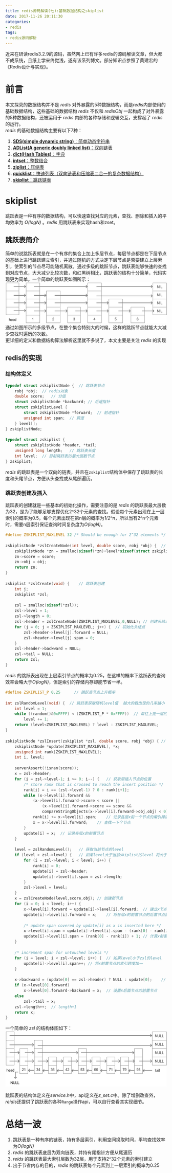 ```yaml
---
title: redis源码解读(七):基础数据结构之skiplist
date: 2017-11-26 20:11:30
categories: 
- redis
tags: 
- redis源码解析
---
```


近来在研读redis3.2.9的源码，虽然网上已有许多redis的源码解读文章，但大都不成系统，且纸上学来终觉浅，遂有该系列博文。部分知识点参照了黄建宏的《Redis设计与实现》。

# 前言
本文探究的数据结构并不是 *redis* 对外暴露的5种数据结构，而是*redis*内部使用的基础数据结构，这些基础的数据结构 *redis* 不仅和 *redisObj* 一起构成了对外暴露的5种数据结构，还被运用于 *redis* 内部的各种存储和逻辑交互，支撑起了 *redis* 的运行。  
*redis* 的基础数据结构主要有以下7种：  

1. [**SDS(simple dynamic string)**：简单动态字符串](/redis/2017/11/14/redisSourceSds#sds)
2. [**ADList(A generic doubly linked list)**：双向链表](/redis/2017/11/16/redisSourceAdlist#adlist)
3. [**dict(Hash Tables)**：字典](/redis/2017/11/18/redisSourceDict#dict)
4. [**intset**：整数结合](/redis/2017/11/19/redisSourceIntset#intset)
5. [**ziplist**：压缩表](/redis/2017/11/24/redisSourceZiplist#ziplist)
6. [**quicklist**：快速列表（双向链表和压缩表二合一的复杂数据结构）](/redis/2017/11/25/redisSourceQuicklist#quicklist)
7. [**skiplist**：跳跃链表](#skiplist)


# skiplist
跳跃表是一种有序的数据结构，可以快速查找对应的元素，查找、删除和插入的平均效率为 *O(logN)* 。*redis* 用跳跃表来实现hash和zset。

## 跳跃表简介
简单的说跳跃表就是在一个有序的集合上加上多层节点，每层节点都是在下层节点的基础上进行跳跃建立索引，并通过随机的方式决定下层节点是否要建立上层索引，使索引的节点尽可能随机离散。通过多级的跳跃节点，跳跃表能够快速的查找到对应节点，大大减少比较次数，和红黑树相比，跳跃表的结构十分简单，代码实现更为简单。一个简单的跳跃表如图所示：
![skiplist](/images/skiplist.png)
通过如图所示的多级节点，在整个集合特别大的时候，这样的跳跃节点就能大大减少查找时遍历的次数。  
更详细的定义和数据结构算法解析这里就不多说了，本文主要是关注 *redis* 的实现

## redis的实现

### 结构体定义

```c
typedef struct zskiplistNode {  // 跳跃表节点
    robj *obj;  // redis对象
    double score;   // 分值
    struct zskiplistNode *backward; // 后退指针
    struct zskiplistLevel {
        struct zskiplistNode *forward;  // 前进指针
        unsigned int span;  // 跨度
    } level[];
} zskiplistNode;

typedef struct zskiplist {
    struct zskiplistNode *header, *tail;
    unsigned long length;   // 跳跃表长度
    int level;  // 目前跳跃表的最大层数节点
} zskiplist;
```
*redis* 的跳跃表是一个双向的链表，并且在`zskiplist`结构体中保存了跳跃表的长度和头尾节点，方便从头查找或从尾部遍历。

### 跳跃表创建及插入
跳跃表的创建就是一些基本的初始化操作，需要注意的是 *redis* 的跳跃表最大层数为32，是为了能够足够支撑优化2^32个元素的查找。假设每个元素出现在上一层索引的概率为0.5，每个元素出现在第n层的概率为*1/2^n*，所以当有2^n个元素时，需要n层索引保证查询时间复杂度为*O(logN)*。

```c
#define ZSKIPLIST_MAXLEVEL 32 /* Should be enough for 2^32 elements */  // 跳跃表最大层数

zskiplistNode *zslCreateNode(int level, double score, robj *obj) {  // 跳跃表节点创建
    zskiplistNode *zn = zmalloc(sizeof(*zn)+level*sizeof(struct zskiplistLevel));
    zn->score = score;
    zn->obj = obj;
    return zn;
}

zskiplist *zslCreate(void) {    // 跳跃表创建
    int j;
    zskiplist *zsl;

    zsl = zmalloc(sizeof(*zsl));
    zsl->level = 1;
    zsl->length = 0;
    zsl->header = zslCreateNode(ZSKIPLIST_MAXLEVEL,0,NULL); // 创建头结点
    for (j = 0; j < ZSKIPLIST_MAXLEVEL; j++) {  // 初始化头结点
        zsl->header->level[j].forward = NULL;
        zsl->header->level[j].span = 0;
    }
    zsl->header->backward = NULL;
    zsl->tail = NULL;
    return zsl;
}
```  

*redis* 的跳跃表出现在上层索引节点的概率为0.25，在这样的概率下跳跃表的查询效率会略大于*O(logN)*，但是索引的存储内存却能节省一半。

```c
#define ZSKIPLIST_P 0.25      // 跳跃表节点上升概率

int zslRandomLevel(void) {  // 跳跃表获取随机level值  越大的数出现的几率越小
    int level = 1;
    while ((random()&0xFFFF) < (ZSKIPLIST_P * 0xFFFF))  // 每往上提一层的概率为4分之一
        level += 1;
    return (level<ZSKIPLIST_MAXLEVEL) ? level : ZSKIPLIST_MAXLEVEL;
}

zskiplistNode *zslInsert(zskiplist *zsl, double score, robj *obj) { // 跳跃表zset节点插入
    zskiplistNode *update[ZSKIPLIST_MAXLEVEL], *x;
    unsigned int rank[ZSKIPLIST_MAXLEVEL];
    int i, level;

    serverAssert(!isnan(score));
    x = zsl->header;
    for (i = zsl->level-1; i >= 0; i--) {   // 获取带插入节点的位置
        /* store rank that is crossed to reach the insert position */
        rank[i] = i == (zsl->level-1) ? 0 : rank[i+1];
        while (x->level[i].forward &&
            (x->level[i].forward->score < score ||
                (x->level[i].forward->score == score &&
                compareStringObjects(x->level[i].forward->obj,obj) < 0))) { // 如果当前节点分支小于带插入节点
            rank[i] += x->level[i].span;    // 记录各层x前一个节点的索引跨度
            x = x->level[i].forward;    // 查找一下个节点
        }
        update[i] = x;  // 记录各层x的前置节点
    }

    level = zslRandomLevel();   // 获取当前节点的level
    if (level > zsl->level) {   // 如果level大于当前skiplist的level 将大于部分的header初始化
        for (i = zsl->level; i < level; i++) {
            rank[i] = 0;
            update[i] = zsl->header;
            update[i]->level[i].span = zsl->length;
        }
        zsl->level = level;
    }
    x = zslCreateNode(level,score,obj); // 创建新节点
    for (i = 0; i < level; i++) {
        x->level[i].forward = update[i]->level[i].forward;  // 建立x节点索引
        update[i]->level[i].forward = x;    // 将各层x的前置节点的后置节点置为x

        /* update span covered by update[i] as x is inserted here */
        x->level[i].span = update[i]->level[i].span - (rank[0] - rank[i]);  // 计算x节点各层索引跨度
        update[i]->level[i].span = (rank[0] - rank[i]) + 1; // 计算x前置节点的索引跨度
    }

    /* increment span for untouched levels */
    for (i = level; i < zsl->level; i++) {  // 如果level小于zsl的level
        update[i]->level[i].span++; // 将x前置节点的索引跨度加一
    }

    x->backward = (update[0] == zsl->header) ? NULL : update[0];    // 设置x前置节点
    if (x->level[0].forward)
        x->level[0].forward->backward = x;  // 设置x后面节点的前置节点
    else
        zsl->tail = x;
    zsl->length++;  // length+1
    return x;
}
```
一个简单的 *zsl* 的结构体图如下：
![zsl](/images/zsl.png)

跳跃表的结构体定义在*service.h*中，api定义在*z_set.c*中。除了增删改查外，*reidis*还提供了跳跃表的各种`Range`操作api，可以自行查看其实现细节。
# 总结一波
1. 跳跃表是一种有序的链表，持有多层索引，利用空间换取时间，平均查找效率为*O(logN)*
2. *redis* 的跳跃表底层为双向链表，并持有尾指针方便从尾遍历
3. *reids* 的跳跃表最大索引层数为32层，用于支持2^32个元素的索引建立
4. 出于节省内存的目的，*redis* 的跳跃表每个元素到上一层索引的概率为0.25